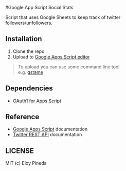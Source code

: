 #Google App Script Social Stats

Script that uses Google Sheets to keep track of twitter followers/unfollowers.

## Installation

1. Clone the repo
2. Upload to [Google Apps Script editor](https://script.google.com)

> To upload you can use some command line tool   
> e.g. [gstame](https://github.com/pedro/gstame)

## Dependencies

- [OAuth1 for Apps Script](https://github.com/googlesamples/apps-script-oauth1)

## Reference

- [Google Apps Script](https://developers.google.com/apps-script/) documentation
- [Twitter REST API](https://dev.twitter.com/rest/public) documentation

## LICENSE

MIT (c) Eloy Pineda
